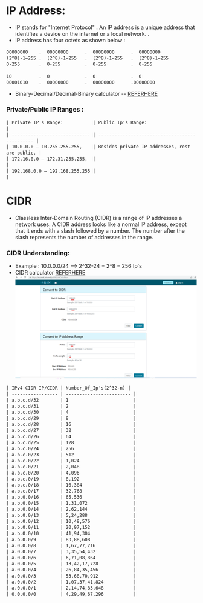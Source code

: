 # IP Address:
* IP stands for "Internet Protocol" . An IP address is a unique address that identifies a device on the internet or a local network. .
* IP address has four octets as shown below :
```
00000000    .  00000000      .  00000000      .  00000000
(2^8)-1=255 .  (2^8)-1=255   .  (2^8)-1=255   .  (2^8)-1=255
0-255       .  0-255         .  0-255         .  0-255

10          .  0             .  0             .  0
00001010    .  00000000      .  00000000      .00000000
```
* Binary-Decimal/Decimal-Binary calculator -- [REFERHERE](https://www.calculator.net/binary-calculator.html)

### Private/Public IP Ranges :
```
| Private IP's Range:           | Public Ip's Range:                             |
| ----------------------------- | ---------------------------------------------- |
| 10.0.0.0 – 10.255.255.255,    | Besides private IP addresses, rest are public. |
| 172.16.0.0 – 172.31.255.255,  |                                                |
| 192.168.0.0 – 192.168.255.255 |                                                |
```

# CIDR 
* Classless Inter-Domain Routing (CIDR) is a range of IP addresses a network uses. A CIDR address looks like a normal IP address, except that it ends with a slash followed by a number. The number after the slash represents the number of addresses in the range.

### CIDR Understanding:
* Example : 10.0.0.0/24  --> 2^32-24 = 2^8 = 256 Ip's
* CIDR calculator [REFERHERE](https://account.arin.net/public/cidrCalculator)
![preview](../images/CIDR1.png)

```
| IPv4 CIDR IP/CIDR | Number_Of_Ip's(2^32-n) |
| ----------------- | ------------------------ |
| a.b.c.d/32        | 1                        |
| a.b.c.d/31        | 2                        |
| a.b.c.d/30        | 4                        |
| a.b.c.d/29        | 8                        |
| a.b.c.d/28        | 16                       |
| a.b.c.d/27        | 32                       |
| a.b.c.d/26        | 64                       |
| a.b.c.d/25        | 128                      |
| a.b.c.0/24        | 256                      |
| a.b.c.0/23        | 512                      |
| a.b.c.0/22        | 1,024                    |
| a.b.c.0/21        | 2,048                    |
| a.b.c.0/20        | 4,096                    |
| a.b.c.0/19        | 8,192                    |
| a.b.c.0/18        | 16,384                   |
| a.b.c.0/17        | 32,768                   |
| a.b.0.0/16        | 65,536                   |
| a.b.0.0/15        | 1,31,072                 |
| a.b.0.0/14        | 2,62,144                 |
| a.b.0.0/13        | 5,24,288                 |
| a.b.0.0/12        | 10,48,576                |
| a.b.0.0/11        | 20,97,152                |
| a.b.0.0/10        | 41,94,304                |
| a.b.0.0/9         | 83,88,608                |
| a.0.0.0/8         | 1,67,77,216              |
| a.0.0.0/7         | 3,35,54,432              |
| a.0.0.0/6         | 6,71,08,864              |
| a.0.0.0/5         | 13,42,17,728             |
| a.0.0.0/4         | 26,84,35,456             |
| a.0.0.0/3         | 53,68,70,912             |
| a.0.0.0/2         | 1,07,37,41,824           |
| a.0.0.0/1         | 2,14,74,83,648           |
| 0.0.0.0/0         | 4,29,49,67,296           |
```







